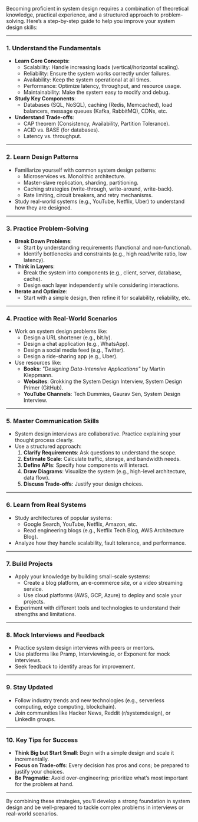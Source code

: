 Becoming proficient in system design requires a combination of theoretical knowledge, practical experience, and a structured approach to problem-solving. Here’s a step-by-step guide to help you improve your system design skills:

---

### 1. **Understand the Fundamentals**
   - **Learn Core Concepts**:
     - Scalability: Handle increasing loads (vertical/horizontal scaling).
     - Reliability: Ensure the system works correctly under failures.
     - Availability: Keep the system operational at all times.
     - Performance: Optimize latency, throughput, and resource usage.
     - Maintainability: Make the system easy to modify and debug.
   - **Study Key Components**:
     - Databases (SQL, NoSQL), caching (Redis, Memcached), load balancers, message queues (Kafka, RabbitMQ), CDNs, etc.
   - **Understand Trade-offs**:
     - CAP theorem (Consistency, Availability, Partition Tolerance).
     - ACID vs. BASE (for databases).
     - Latency vs. throughput.

---

### 2. **Learn Design Patterns**
   - Familiarize yourself with common system design patterns:
     - Microservices vs. Monolithic architecture.
     - Master-slave replication, sharding, partitioning.
     - Caching strategies (write-through, write-around, write-back).
     - Rate limiting, circuit breakers, and retry mechanisms.
   - Study real-world systems (e.g., YouTube, Netflix, Uber) to understand how they are designed.

---

### 3. **Practice Problem-Solving**
   - **Break Down Problems**:
     - Start by understanding requirements (functional and non-functional).
     - Identify bottlenecks and constraints (e.g., high read/write ratio, low latency).
   - **Think in Layers**:
     - Break the system into components (e.g., client, server, database, cache).
     - Design each layer independently while considering interactions.
   - **Iterate and Optimize**:
     - Start with a simple design, then refine it for scalability, reliability, etc.

---

### 4. **Practice with Real-World Scenarios**
   - Work on system design problems like:
     - Design a URL shortener (e.g., bit.ly).
     - Design a chat application (e.g., WhatsApp).
     - Design a social media feed (e.g., Twitter).
     - Design a ride-sharing app (e.g., Uber).
   - Use resources like:
     - **Books**: *"Designing Data-Intensive Applications"* by Martin Kleppmann.
     - **Websites**: Grokking the System Design Interview, System Design Primer (GitHub).
     - **YouTube Channels**: Tech Dummies, Gaurav Sen, System Design Interview.

---

### 5. **Master Communication Skills**
   - System design interviews are collaborative. Practice explaining your thought process clearly.
   - Use a structured approach:
     1. **Clarify Requirements**: Ask questions to understand the scope.
     2. **Estimate Scale**: Calculate traffic, storage, and bandwidth needs.
     3. **Define APIs**: Specify how components will interact.
     4. **Draw Diagrams**: Visualize the system (e.g., high-level architecture, data flow).
     5. **Discuss Trade-offs**: Justify your design choices.

---

### 6. **Learn from Real Systems**
   - Study architectures of popular systems:
     - Google Search, YouTube, Netflix, Amazon, etc.
     - Read engineering blogs (e.g., Netflix Tech Blog, AWS Architecture Blog).
   - Analyze how they handle scalability, fault tolerance, and performance.

---

### 7. **Build Projects**
   - Apply your knowledge by building small-scale systems:
     - Create a blog platform, an e-commerce site, or a video streaming service.
     - Use cloud platforms (AWS, GCP, Azure) to deploy and scale your projects.
   - Experiment with different tools and technologies to understand their strengths and limitations.

---

### 8. **Mock Interviews and Feedback**
   - Practice system design interviews with peers or mentors.
   - Use platforms like Pramp, Interviewing.io, or Exponent for mock interviews.
   - Seek feedback to identify areas for improvement.

---

### 9. **Stay Updated**
   - Follow industry trends and new technologies (e.g., serverless computing, edge computing, blockchain).
   - Join communities like Hacker News, Reddit (r/systemdesign), or LinkedIn groups.

---

### 10. **Key Tips for Success**
   - **Think Big but Start Small**: Begin with a simple design and scale it incrementally.
   - **Focus on Trade-offs**: Every decision has pros and cons; be prepared to justify your choices.
   - **Be Pragmatic**: Avoid over-engineering; prioritize what’s most important for the problem at hand.

---

By combining these strategies, you’ll develop a strong foundation in system design and be well-prepared to tackle complex problems in interviews or real-world scenarios.
